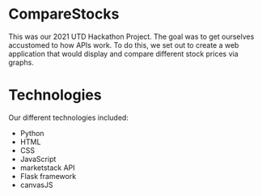 # CompareStocks

This was our 2021 UTD Hackathon Project. The goal was to get ourselves accustomed to how APIs work. To do this, we set out to create a web application that would display and compare different stock prices via graphs.

# Technologies

Our different technologies included:

- Python
- HTML
- CSS
- JavaScript
- marketstack API
- Flask framework
- canvasJS

